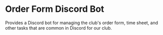 # Order Form Discord Bot
 Provides a Discord bot for managing the club's order form, time sheet, and other tasks
 that are common in Discord for our club.
